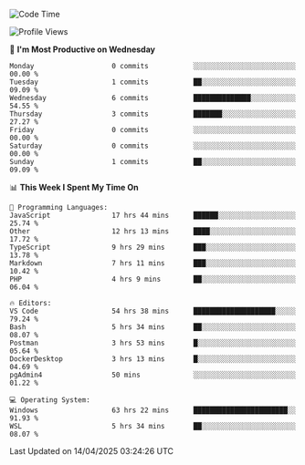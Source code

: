 <!--START_SECTION:waka-->
![Code Time](http://img.shields.io/badge/Code%20Time-4%2C636%20hrs%2038%20mins-blue)

![Profile Views](http://img.shields.io/badge/Profile%20Views-8-blue)

📅 **I'm Most Productive on Wednesday** 

```text
Monday                   0 commits           ░░░░░░░░░░░░░░░░░░░░░░░░░   00.00 % 
Tuesday                  1 commits           ██░░░░░░░░░░░░░░░░░░░░░░░   09.09 % 
Wednesday                6 commits           ██████████████░░░░░░░░░░░   54.55 % 
Thursday                 3 commits           ███████░░░░░░░░░░░░░░░░░░   27.27 % 
Friday                   0 commits           ░░░░░░░░░░░░░░░░░░░░░░░░░   00.00 % 
Saturday                 0 commits           ░░░░░░░░░░░░░░░░░░░░░░░░░   00.00 % 
Sunday                   1 commits           ██░░░░░░░░░░░░░░░░░░░░░░░   09.09 % 
```


📊 **This Week I Spent My Time On** 

```text
💬 Programming Languages: 
JavaScript               17 hrs 44 mins      ██████░░░░░░░░░░░░░░░░░░░   25.74 % 
Other                    12 hrs 13 mins      ████░░░░░░░░░░░░░░░░░░░░░   17.72 % 
TypeScript               9 hrs 29 mins       ███░░░░░░░░░░░░░░░░░░░░░░   13.78 % 
Markdown                 7 hrs 11 mins       ███░░░░░░░░░░░░░░░░░░░░░░   10.42 % 
PHP                      4 hrs 9 mins        ██░░░░░░░░░░░░░░░░░░░░░░░   06.04 % 

🔥 Editors: 
VS Code                  54 hrs 38 mins      ████████████████████░░░░░   79.24 % 
Bash                     5 hrs 34 mins       ██░░░░░░░░░░░░░░░░░░░░░░░   08.07 % 
Postman                  3 hrs 53 mins       █░░░░░░░░░░░░░░░░░░░░░░░░   05.64 % 
DockerDesktop            3 hrs 13 mins       █░░░░░░░░░░░░░░░░░░░░░░░░   04.69 % 
pgAdmin4                 50 mins             ░░░░░░░░░░░░░░░░░░░░░░░░░   01.22 % 

💻 Operating System: 
Windows                  63 hrs 22 mins      ███████████████████████░░   91.93 % 
WSL                      5 hrs 34 mins       ██░░░░░░░░░░░░░░░░░░░░░░░   08.07 % 
```


 Last Updated on 14/04/2025 03:24:26 UTC
<!--END_SECTION:waka-->
